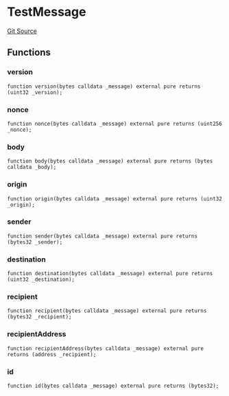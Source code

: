 # TestMessage
[Git Source](https://github.com/hyperlane-xyz/hyperlane-monorepo/blob/60f321f452052881dce4e22999022e11fc117456/contracts/test/TestMessage.sol)


## Functions
### version


```solidity
function version(bytes calldata _message) external pure returns (uint32 _version);
```

### nonce


```solidity
function nonce(bytes calldata _message) external pure returns (uint256 _nonce);
```

### body


```solidity
function body(bytes calldata _message) external pure returns (bytes calldata _body);
```

### origin


```solidity
function origin(bytes calldata _message) external pure returns (uint32 _origin);
```

### sender


```solidity
function sender(bytes calldata _message) external pure returns (bytes32 _sender);
```

### destination


```solidity
function destination(bytes calldata _message) external pure returns (uint32 _destination);
```

### recipient


```solidity
function recipient(bytes calldata _message) external pure returns (bytes32 _recipient);
```

### recipientAddress


```solidity
function recipientAddress(bytes calldata _message) external pure returns (address _recipient);
```

### id


```solidity
function id(bytes calldata _message) external pure returns (bytes32);
```

